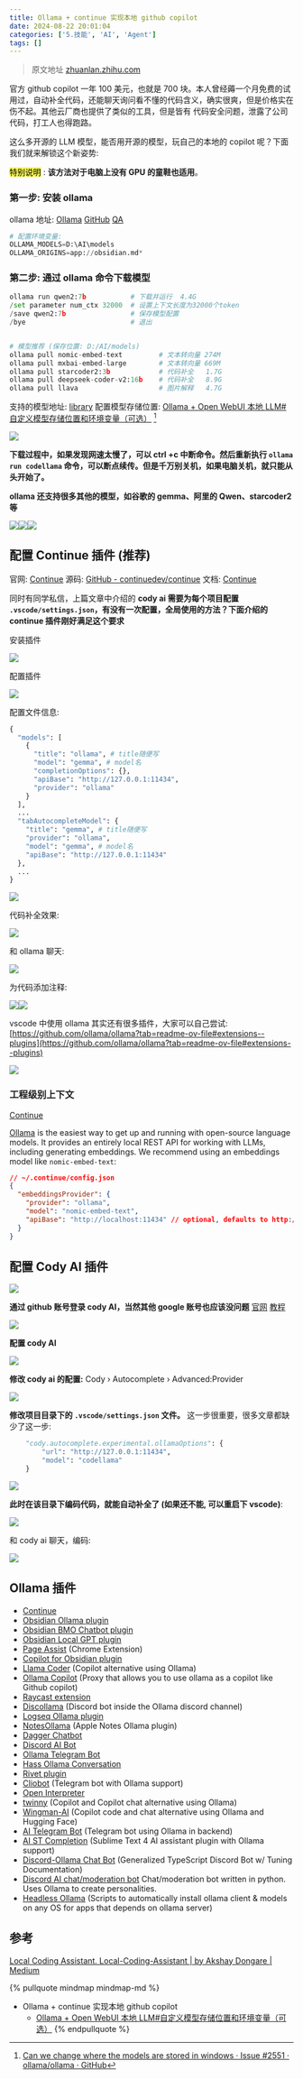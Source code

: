 ```yaml
---
title: Ollama + continue 实现本地 github copilot
date: 2024-08-22 20:01:04
categories: ['5.技能', 'AI', 'Agent']
tags: []
---
```


> 原文地址 [zhuanlan.zhihu.com](https://zhuanlan.zhihu.com/p/686682108)

官方 github copilot 一年 100 美元，也就是 700 块。本人曾经薅一个月免费的试用过，自动补全代码，还能聊天询问看不懂的代码含义，确实很爽，但是价格实在伤不起。其他云厂商也提供了类似的工具，但是皆有 代码安全问题，泄露了公司代码，打工人也得跑路。

这么多开源的 LLM 模型，能否用开源的模型，玩自己的本地的 copilot 呢？下面我们就来解锁这个新姿势:

<mark style="background: #fefe00A6;">特别说明</mark> : **该方法对于电脑上没有 GPU 的童鞋也适用**。
  
  
### 第一步: 安装 ollama

ollama 地址: [Ollama](https://ollama.com/) [GitHub](https://github.com/ollama/ollama?tab=readme-ov-file#ollama) [QA](https://github.com/ollama/ollama/blob/main/docs/faq.md#where-are-models-stored)

```python
# 配置环境变量: 
OLLAMA_MODELS=D:\AI\models
OLLAMA_ORIGINS=app://obsidian.md*
```
  
  
### 第二步: 通过 ollama 命令下载模型

```python
ollama run qwen2:7b           # 下载并运行  4.4G
/set parameter num_ctx 32000  # 设置上下文长度为32000个token
/save qwen2:7b                # 保存模型配置
/bye                          # 退出


# 模型推荐 (保存位置: D:/AI/models)  
ollama pull nomic-embed-text         # 文本转向量 274M
ollama pull mxbai-embed-large        # 文本转向量 669M
ollama pull starcoder2:3b            # 代码补全   1.7G
ollama pull deepseek-coder-v2:16b    # 代码补全   8.9G
ollama pull llava                    # 图片解释   4.7G  
```
支持的模型地址: [library](https://ollama.com/library)
配置模型存储位置: [Ollama + Open WebUI 本地 LLM#自定义模型存储位置和环境变量（可选）](../28bae7ab0f7a286840f2bf0a5f342c3024da2942/#自定义模型存储位置和环境变量（可选）) [^1]

![](https://pic1.zhimg.com/v2-3a6ed0378e74e1e8dbf4b184cceaf098_r.jpg)

**下载过程中，如果发现网速太慢了，可以 ctrl +c 中断命令。然后重新执行 `ollama run codellama` 命令，可以断点续传。但是千万别关机，如果电脑关机，就只能从头开始了。**

**ollama 还支持很多其他的模型，如谷歌的 gemma、阿里的 Qwen、starcoder2 等**

![](https://pic2.zhimg.com/v2-c39389ca58346580a01be2a84e4fe3c5_r.jpg)![](https://pic1.zhimg.com/v2-42edca07188367e95305fbe94e2b4420_r.jpg)![](https://pic1.zhimg.com/v2-165dc49a99d05b31fddecb6663089068_r.jpg)
  
  
## 配置 Continue 插件 (推荐)

官网: [Continue](https://www.continue.dev/)
源码: [GitHub - continuedev/continue](https://github.com/continuedev/continue)
文档: [Continue](https://docs.continue.dev/setup/configuration)

同时有同学私信，上篇文章中介绍的 **cody ai 需要为每个项目配置 `.vscode/settings.json`，有没有一次配置，全局使用的方法？下面介绍的 continue 插件刚好满足这个要求**

安装插件

![](https://pic1.zhimg.com/v2-15f4ff7dd7441668a7bcf6586af45ef4_r.jpg)

配置插件

![](https://pic2.zhimg.com/v2-124a411cc782dfe9a84d98f6ee944185_r.jpg)

配置文件信息:

```python
{
  "models": [
    {
      "title": "ollama", # title随便写
      "model": "gemma", # model名
      "completionOptions": {},
      "apiBase": "http://127.0.0.1:11434",
      "provider": "ollama"
    }
  ],
  ...
  "tabAutocompleteModel": {
    "title": "gemma", # title随便写
    "provider": "ollama",
    "model": "gemma", # model名
    "apiBase": "http://127.0.0.1:11434"
  },
  ...
}
```

![](https://pic4.zhimg.com/v2-8ea93b298a341af629d00abc0cb7d063_r.jpg)

代码补全效果:

![](https://pic2.zhimg.com/v2-f4c086eeda80c2ef3fa98266f3edeaf1_r.jpg)

和 ollama 聊天:

![](https://pic2.zhimg.com/v2-44e55eca807d46b4120b5ebaf006ec29_r.jpg)

为代码添加注释:

![](https://pic2.zhimg.com/v2-93c210b5b25ed6f4addc020667128b3d_r.jpg)![](https://pic2.zhimg.com/v2-7abcd15b6f4558c503d04219bc7f0b5d_r.jpg)

vscode 中使用 ollama 其实还有很多插件，大家可以自己尝试: [https://github.com/ollama/ollama?tab=readme-ov-file#extensions--plugins](https://github.com/ollama/ollama?tab=readme-ov-file#extensions--plugins)

![](https://pic3.zhimg.com/v2-a90a6e9ee49a7345eb18dccdac48a7d6_r.jpg)
  
  
### 工程级别上下文

[Continue](https://docs.continue.dev/features/codebase-embeddings)

[Ollama](https://ollama.ai/) is the easiest way to get up and running with open-source language models. It provides an entirely local REST API for working with LLMs, including generating embeddings. We recommend using an embeddings model like `nomic-embed-text`:
```json
// ~/.continue/config.json
{
  "embeddingsProvider": {
    "provider": "ollama",
    "model": "nomic-embed-text",
    "apiBase": "http://localhost:11434" // optional, defaults to http://localhost:11434
  }
}
```
  
  
## 配置 Cody AI 插件

![](https://pic1.zhimg.com/v2-ad32acc61d166426850fb1aed217b4fc_r.jpg)

**通过 github 账号登录 cody AI，当然其他 google 账号也应该没问题**  [官网](https://sourcegraph.com/cody/manage) [教程](https://sourcegraph.com/docs/tutorials)

![](https://pic1.zhimg.com/v2-70ac2afcd4de11a4a78174f67d4d39c8_r.jpg)

**配置 cody AI**

![](https://pic2.zhimg.com/v2-5f2bd1e66f2866bbac09a66a930be515_r.jpg)

**修改 cody ai 的配置:** Cody › Autocomplete › Advanced:Provider

![](https://pic2.zhimg.com/v2-9f1a06f0d70b2020bb6070631132c3f1_r.jpg)

**修改项目目录下的 `.vscode/settings.json` 文件。** 这一步很重要，很多文章都缺少了这一步:

```python
    "cody.autocomplete.experimental.ollamaOptions": {
        "url": "http://127.0.0.1:11434",
        "model": "codellama"
    }
```

![](https://pic3.zhimg.com/v2-c651bd085255c48b3ebc712bd76586ae_r.jpg)

**此时在该目录下编码代码，就能自动补全了 (如果还不能, 可以重启下 vscode)**:

![](https://pic2.zhimg.com/v2-54f898faa54f5aaac26636b7c549397d_r.jpg)

和 cody ai 聊天，编码:

![](https://pic1.zhimg.com/v2-ff5a975ecccc4c8d247e79f4cbf03ea8_r.jpg)

  
  
## Ollama 插件

-   [Continue](https://github.com/continuedev/continue)
-   [Obsidian Ollama plugin](https://github.com/hinterdupfinger/obsidian-ollama)
-   [Obsidian BMO Chatbot plugin](https://github.com/longy2k/obsidian-bmo-chatbot)
-   [Obsidian Local GPT plugin](https://github.com/pfrankov/obsidian-local-gpt)
-   [Page Assist](https://github.com/n4ze3m/page-assist) (Chrome Extension)
-   [Copilot for Obsidian plugin](https://github.com/logancyang/obsidian-copilot)
-   [Llama Coder](https://github.com/ex3ndr/llama-coder) (Copilot alternative using Ollama)
-   [Ollama Copilot](https://github.com/bernardo-bruning/ollama-copilot) (Proxy that allows you to use ollama as a copilot like Github copilot)
-   [Raycast extension](https://github.com/MassimilianoPasquini97/raycast_ollama)
-   [Discollama](https://github.com/mxyng/discollama) (Discord bot inside the Ollama discord channel)
-   [Logseq Ollama plugin](https://github.com/omagdy7/ollama-logseq)
-   [NotesOllama](https://github.com/andersrex/notesollama) (Apple Notes Ollama plugin)
-   [Dagger Chatbot](https://github.com/samalba/dagger-chatbot)
-   [Discord AI Bot](https://github.com/mekb-turtle/discord-ai-bot)
-   [Ollama Telegram Bot](https://github.com/ruecat/ollama-telegram)
-   [Hass Ollama Conversation](https://github.com/ej52/hass-ollama-conversation)
-   [Rivet plugin](https://github.com/abrenneke/rivet-plugin-ollama)
-   [Cliobot](https://github.com/herval/cliobot) (Telegram bot with Ollama support)
-   [Open Interpreter](https://docs.openinterpreter.com/language-model-setup/local-models/ollama)
-   [twinny](https://github.com/rjmacarthy/twinny) (Copilot and Copilot chat alternative using Ollama)
-   [Wingman-AI](https://github.com/RussellCanfield/wingman-ai) (Copilot code and chat alternative using Ollama and Hugging Face)
-   [AI Telegram Bot](https://github.com/tusharhero/aitelegrambot) (Telegram bot using Ollama in backend)
-   [AI ST Completion](https://github.com/yaroslavyaroslav/OpenAI-sublime-text) (Sublime Text 4 AI assistant plugin with Ollama support)
-   [Discord-Ollama Chat Bot](https://github.com/kevinthedang/discord-ollama) (Generalized TypeScript Discord Bot w/ Tuning Documentation)
-   [Discord AI chat/moderation bot](https://github.com/rapmd73/Companion) Chat/moderation bot written in python. Uses Ollama to create personalities.
-   [Headless Ollama](https://github.com/nischalj10/headless-ollama) (Scripts to automatically install ollama client & models on any OS for apps that depends on ollama server)
  
  
## 参考

[^1]: [Can we change where the models are stored in windows · Issue #2551 · ollama/ollama · GitHub](https://github.com/ollama/ollama/issues/2551)

[Local Coding Assistant. Local-Coding-Assistant | by Akshay Dongare | Medium](https://medium.com/@akshayd02/local-coding-assistant-3faa2b6719be)

{% pullquote mindmap mindmap-md %}
- Ollama + continue 实现本地 github copilot
  - [Ollama + Open WebUI 本地 LLM#自定义模型存储位置和环境变量（可选）](../28bae7ab0f7a286840f2bf0a5f342c3024da2942/#自定义模型存储位置和环境变量（可选）)
{% endpullquote %}